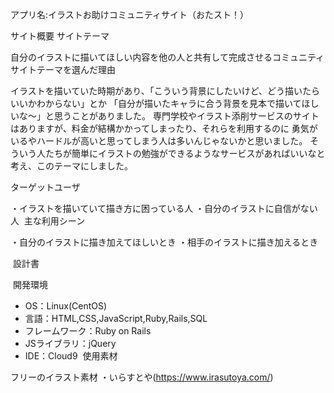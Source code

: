 アプリ名:イラストお助けコミュニティサイト（おたスト！）

サイト概要
サイトテーマ

自分のイラストに描いてほしい内容を他の人と共有して完成させるコミュニティサイト
​
テーマを選んだ理由

イラストを描いていた時期があり、「こういう背景にしたいけど、どう描いたらいいかわからない」とか
「自分が描いたキャラに合う背景を見本で描いてほしいな～」と思うことがありました。
専門学校やイラスト添削サービスのサイトはありますが、料金が結構かかってしまったり、それらを利用するのに
勇気がいるやハードルが高いと思ってしまう人は多いんじゃないかと思いました。
そういう人たちが簡単にイラストの勉強ができるようなサービスがあればいいなと考え、このテーマにしました。

ターゲットユーザ

・イラストを描いていて描き方に困っている人
・自分のイラストに自信がない人
​
主な利用シーン

・自分のイラストに描き加えてほしいとき
・相手のイラストに描き加えるとき

​
設計書
<!-- 【補足説明】 -->
<!-- - テーマ提出時点では不要です。 -->
<!-- - 当項目には「後ほど作成予定」と記載しましょう。 -->
​
開発環境
- OS：Linux(CentOS)
- 言語：HTML,CSS,JavaScript,Ruby,Rails,SQL
- フレームワーク：Ruby on Rails
- JSライブラリ：jQuery
- IDE：Cloud9
​
使用素材

フリーのイラスト素材
 ・いらすとや(https://www.irasutoya.com/)